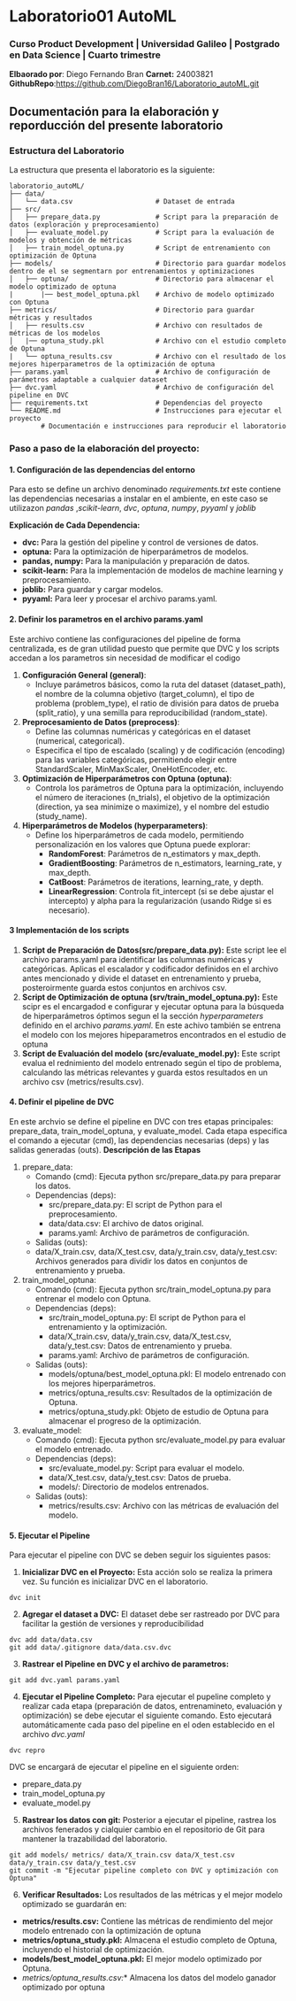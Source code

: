 # Laboratorio01 AutoML 
### Curso Product Development | Universidad Galileo | Postgrado en Data Science | Cuarto trimestre
**Elbaorado por**: Diego Fernando Bran  **Carnet:** 24003821
**GithubRepo**:https://github.com/DiegoBran16/Laboratorio_autoML.git

## Documentación para la elaboración y reporducción del presente laboratorio

### Estructura del Laboratorio
La estructura que presenta el laboratorio es la siguiente:
```
laboratorio_autoML/
├── data/
│   └── data.csv                     # Dataset de entrada
├── src/
│   ├── prepare_data.py              # Script para la preparación de datos (exploración y preprocesamiento)
│   ├── evaluate_model.py            # Script para la evaluación de modelos y obtención de métricas
│   ├── train_model_optuna.py        # Script de entrenamiento con optimización de Optuna
├── models/                          # Directorio para guardar modelos dentro de el se segmentarn por entrenamientos y optimizaciones
│   ├── optuna/                      # Directorio para almacenar el modelo optimizado de optuna
|       |── best_model_optuna.pkl    # Archivo de modelo optimizado con Optuna
├── metrics/                         # Directorio para guardar métricas y resultados
│   ├── results.csv                  # Archivo con resultados de métricas de los modelos
│   |── optuna_study.pkl             # Archivo con el estudio completo de Optuna
|   └── optuna_results.csv           # Archivo con el resultado de los mejores hiperparametros de la optimización de optuna
├── params.yaml                      # Archivo de configuración de parámetros adaptable a cualquier dataset
├── dvc.yaml                         # Archivo de configuración del pipeline en DVC
├── requirements.txt                 # Dependencias del proyecto
└── README.md                        # Instrucciones para ejecutar el proyecto
        # Documentación e instrucciones para reproducir el laboratorio
```

### Paso a paso de la elaboración del proyecto: 
#### 1. Configuración de las dependencias del entorno 
Para esto se define un archivo denominado *requirements.txt* este contiene las dependencias necesarias a instalar en el ambiente, en este caso se utilizazon *pandas* ,*scikit-learn*, *dvc*, *optuna*, *numpy*, *pyyaml* y *joblib*

**Explicación de Cada Dependencia:**
- **dvc:** Para la gestión del pipeline y control de versiones de datos.
- **optuna:** Para la optimización de hiperparámetros de modelos.
- **pandas, numpy:** Para la manipulación y preparación de datos.
- **scikit-learn:** Para la implementación de modelos de machine learning y preprocesamiento.
- **joblib:** Para guardar y cargar modelos.
- **pyyaml:** Para leer y procesar el archivo params.yaml.

#### 2. Definir los parametros en el archivo params.yaml
Este archivo contiene las configuraciones del pipeline de forma centralizada, es de gran utilidad puesto que permite que DVC y los scripts accedan a los parametros sin necesidad de modificar el codigo
1. **Configuración General (general)**:
   - Incluye parámetros básicos, como la ruta del dataset (dataset_path), el nombre de la columna objetivo (target_column), el tipo de problema (problem_type), el ratio de división para datos de prueba (split_ratio), y una semilla para reproducibilidad (random_state).
2. **Preprocesamiento de Datos (preprocess)**:
   - Define las columnas numéricas y categóricas en el dataset (numerical, categorical).
   - Especifica el tipo de escalado (scaling) y de codificación (encoding) para las variables categóricas, permitiendo elegir entre StandardScaler, MinMaxScaler, OneHotEncoder, etc. 
3. **Optimización de Hiperparámetros con Optuna (optuna)**:
   - Controla los parámetros de Optuna para la optimización, incluyendo el número de iteraciones (n_trials), el objetivo de la optimización (direction, ya sea minimize o maximize), y el nombre del estudio (study_name).
4. **Hiperparámetros de Modelos (hyperparameters)**:
   - Define los hiperparámetros de cada modelo, permitiendo personalización en los valores que Optuna puede explorar:
     - **RandomForest**: Parámetros de n_estimators y max_depth.
     - **GradientBoosting**: Parámetros de n_estimators, learning_rate, y max_depth.
     - **CatBoost**: Parámetros de iterations, learning_rate, y depth.
     - **LinearRegression**: Controla fit_intercept (si se debe ajustar el intercepto) y alpha para la regularización (usando Ridge si es necesario).
#### 3 Implementación de los scripts
1. **Script de Preparación de Datos(src/prepare_data.py):** Este script lee el archivo params.yaml para identificar las columnas numéricas y categóricas. Aplicas el escalador y codificador definidos en el archivo antes mencionado y divide el dataset en entrenamiento y prueba, posteroirmente guarda estos conjuntos en archivos csv.
2. **Script de Optimización de optuna (srv/train_model_optuna.py):** Este scipr es el encargadod e configurar y ejecutar optuna para la búsqueda de hiperparámetros óptimos segun el la sección *hyperparameters* definido en el archivo *params.yaml*. En este achivo también se entrena el modelo con los mejores hipeparametros encontrados en el estudio de optuna
3. **Script de Evaluación del modelo (src/evaluate_model.py):** Este script evalua el rednimiento del modelo entrenado según el tipo de problema, calculando las métricas relevantes y guarda estos resultados en un archivo csv (metrics/results.csv).
#### 4. Definir el pipeline de DVC
En este archvio se define el pipeline en DVC con tres etapas principales: prepare_data, train_model_optuna, y evaluate_model. Cada etapa especifica el comando a ejecutar (cmd), las dependencias necesarias (deps) y las salidas generadas (outs).
**Descripción de las Etapas**
1. prepare_data:
   - Comando (cmd): Ejecuta python src/prepare_data.py para preparar los datos.
   - Dependencias (deps):
     - src/prepare_data.py: El script de Python para el preprocesamiento. 
     - data/data.csv: El archivo de datos original. 
     - params.yaml: Archivo de parámetros de configuración.
   - Salidas (outs):
   - data/X_train.csv, data/X_test.csv, data/y_train.csv, data/y_test.csv: Archivos generados para dividir los datos en conjuntos de entrenamiento y prueba.
2. train_model_optuna:
   - Comando (cmd): Ejecuta python src/train_model_optuna.py para entrenar el modelo con Optuna.
   - Dependencias (deps):
     - src/train_model_optuna.py: El script de Python para el entrenamiento y la optimización. 
     - data/X_train.csv, data/y_train.csv, data/X_test.csv, data/y_test.csv: Datos de entrenamiento y prueba. 
     - params.yaml: Archivo de parámetros de configuración.
   - Salidas (outs):
     - models/optuna/best_model_optuna.pkl: El modelo entrenado con los mejores hiperparámetros.
     - metrics/optuna_results.csv: Resultados de la optimización de Optuna.
     - metrics/optuna_study.pkl: Objeto de estudio de Optuna para almacenar el progreso de la optimización.
3. evaluate_model:
   - Comando (cmd): Ejecuta python src/evaluate_model.py para evaluar el modelo entrenado.
   - Dependencias (deps):
     - src/evaluate_model.py: Script para evaluar el modelo.
     - data/X_test.csv, data/y_test.csv: Datos de prueba.
     - models/: Directorio de modelos entrenados.
   - Salidas (outs):
     - metrics/results.csv: Archivo con las métricas de evaluación del modelo.

#### 5. Ejecutar el Pipeline 
Para ejecutar el pipeline con DVC se deben seguir los siguientes pasos: 
1. **Inicializar DVC en el Proyecto:** Esta acción solo se realiza la primera vez. Su función es inicializar DVC en el laboratorio.
```
dvc init
```
2. **Agregar el dataset a DVC:** El dataset debe ser rastreado por DVC para facilitar la gestión de versiones y reproducibilidad 
```
dvc add data/data.csv
git add data/.gitignore data/data.csv.dvc
```
3. **Rastrear el Pipeline en DVC y el archivo de parametros:** 
```
git add dvc.yaml params.yaml
```
4. **Ejecutar el Pipeline Completo:** Para ejecutar el pupeline completo y realizar cada etapa (preparación de datos, entrenamineto, evaluación y optimización) se debe ejecutar el siguiente comando. Esto ejecutará automáticamente cada paso del pipeline en el oden establecido en el archivo *dvc.yaml*
```
dvc repro
```
DVC se encargará de ejecutar el pipeline en el siguiente orden:
- prepare_data.py 
- train_model_optuna.py
- evaluate_model.py

5. **Rastrear los datos con git:** Posterior a ejecutar el pipeline, rastrea los archivos fenerados y cialquier cambio en el repositorio de Git para mantener la trazabilidad del laboratorio. 

```
git add models/ metrics/ data/X_train.csv data/X_test.csv data/y_train.csv data/y_test.csv
git commit -m "Ejecutar pipeline completo con DVC y optimización con Optuna"

```

6. **Verificar Resultados:** Los resultados de las métricas y el mejor modelo optimizado se guardarán en:

- **metrics/results.csv:** Contiene las métricas de rendimiento del mejor modelo entrenado con la optimización de optuna
- **metrics/optuna_study.pkl:** Almacena el estudio completo de Optuna, incluyendo el historial de optimización.
- **models/best_model_optuna.pkl:** El mejor modelo optimizado por Optuna.
- *metrics/optuna_results.csv:** Almacena los datos del modelo ganador optimizado por optuna

